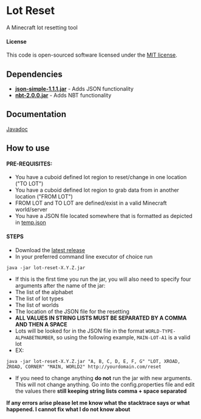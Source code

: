 # Lot Reset

A Minecraft lot resetting tool

#### License

This code is open-sourced software licensed under the [MIT license](http://opensource.org/licenses/MIT).

## Dependencies

+ **[json-simple-1.1.1.jar](https://github.com/fangyidong/json-simple)** - Adds JSON functionality
+ **[nbt-2.0.0.jar](https://github.com/seanboyy/NBT)** - Adds NBT functionality

## Documentation

[Javadoc](https://seanboyy.github.io/doc/LotReset/index.html)

## How to use

#### PRE-REQUISITES:

+ You have a cuboid defined lot region to reset/change in one location ("TO LOT")
+ You have a cuboid defined lot region to grab data from in another location ("FROM LOT")
+ FROM LOT and TO LOT are defined/exist in a valid Minecraft world/server
+ You have a JSON file located somewhere that is formatted as depicted in [temp.json](https://github.com/Promethia/LotReset/blob/master/temp.json) 

#### STEPS
+ Download the [latest release](https://github.com/Promethia/LotReset/releases)
+ In your preferred command line executor of choice run
```
java -jar lot-reset-X.Y.Z.jar
```
+ If this is the first time you run the jar, you will also need to specify four arguments after the name of the jar:
+ The list of the alphabet
+ The list of lot types
+ The list of worlds
+ The location of the JSON file for the resetting
+ **ALL VALUES IN STRING LISTS MUST BE SEPARATED BY A COMMA AND THEN A SPACE**
+ Lots will be looked for in the JSON file in the format `WORLD-TYPE-ALPHABETNUMBER`, so using the following example, `MAIN-LOT-A1` is a valid lot
+ EX:
```
java -jar lot-reset-X.Y.Z.jar "A, B, C, D, E, F, G" "LOT, XROAD, ZROAD, CORNER" "MAIN, WORLD2" http://yourdomain.com/reset
```
+ If you need to change anything **do not** run the jar with new arguments. This will not change anything. Go into the config.properties file and edit the values there **still keeping string lists comma + space separated**

**If any errors arise please let me know what the stacktrace says or what happened. I cannot fix what I do not know about**
